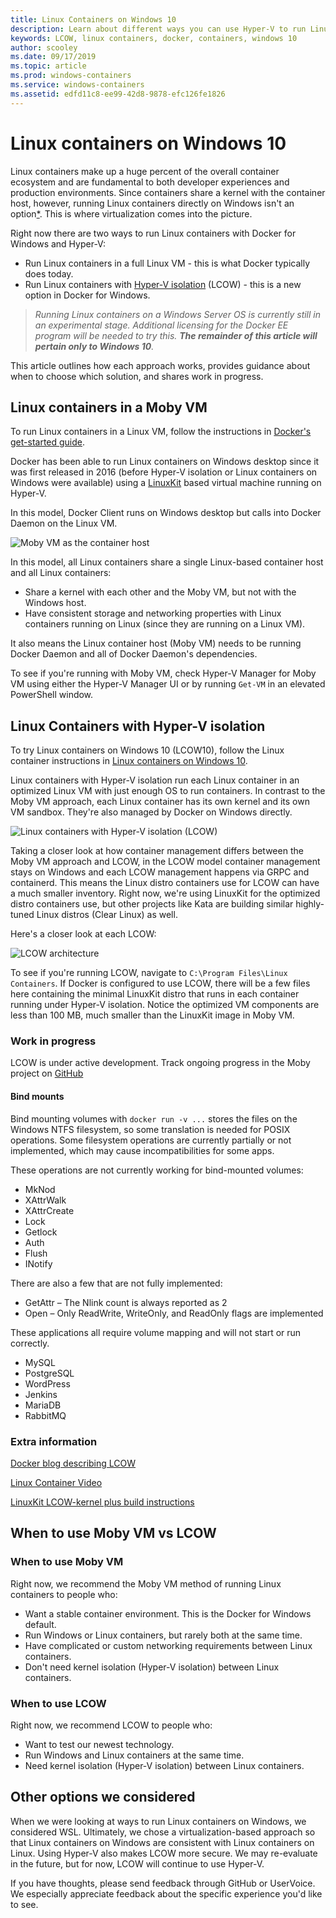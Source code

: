 ```yaml
---
title: Linux Containers on Windows 10
description: Learn about different ways you can use Hyper-V to run Linux containers on Windows 10 as if they're native.
keywords: LCOW, linux containers, docker, containers, windows 10
author: scooley
ms.date: 09/17/2019
ms.topic: article
ms.prod: windows-containers
ms.service: windows-containers
ms.assetid: edfd11c8-ee99-42d8-9878-efc126fe1826
---
```

# Linux containers on Windows 10

Linux containers make up a huge percent of the overall container ecosystem and are fundamental to both developer experiences and production environments.  Since containers share a kernel with the container host, however, running Linux containers directly on Windows isn't an option[*](linux-containers.md#other-options-we-considered).  This is where virtualization comes into the picture.

Right now there are two ways to run Linux containers with Docker for Windows and Hyper-V:

- Run Linux containers in a full Linux VM - this is what Docker typically does today.
- Run Linux containers with [Hyper-V isolation](../manage-containers/hyperv-container.md) (LCOW) - this is a new option in Docker for Windows.

> _Running Linux containers on a Windows Server OS is currently still in an experimental stage. Additional licensing for the Docker EE program will be needed to try this. **The remainder of this article will pertain only to Windows 10**._

This article outlines how each approach works, provides guidance about when to choose which solution, and shares work in progress.

## Linux containers in a Moby VM

To run Linux containers in a Linux VM, follow the instructions in [Docker's get-started guide](https://docs.docker.com/docker-for-windows/).

Docker has been able to run Linux containers on Windows desktop since it was first released in 2016 (before Hyper-V isolation or Linux containers on Windows were available) using a [LinuxKit](https://github.com/linuxkit/linuxkit) based virtual machine running on Hyper-V.

In this model, Docker Client runs on Windows desktop but calls into Docker Daemon on the Linux VM.

![Moby VM as the container host](media/MobyVM.png)

In this model, all Linux containers share a single Linux-based container host and all Linux containers:

* Share a kernel with each other and the Moby VM, but not with the Windows host.
* Have consistent storage and networking properties with Linux containers running on Linux (since they are running on a Linux VM).

It also means the Linux container host (Moby VM) needs to be running Docker Daemon and all of Docker Daemon's dependencies.

To see if you're running with Moby VM, check Hyper-V Manager for Moby VM using either the Hyper-V Manager UI or by running `Get-VM` in an elevated PowerShell window.

## Linux Containers with Hyper-V isolation

To try Linux containers on Windows 10 (LCOW10), follow the Linux container instructions in [Linux containers on Windows 10](../quick-start/quick-start-windows-10-linux.md). 

Linux containers with Hyper-V isolation run each Linux container in an optimized Linux VM with just enough OS to run containers. In contrast to the Moby VM approach, each Linux container has its own kernel and its own VM sandbox. They're also managed by Docker on Windows directly.

![Linux containers with Hyper-V isolation (LCOW)](media/lcow-approach.png)

Taking a closer look at how container management differs between the Moby VM approach and LCOW, in the LCOW model container management stays on Windows and each LCOW management happens via GRPC and containerd.  This means the Linux distro containers use for LCOW can have a much smaller inventory.  Right now, we're using LinuxKit for the optimized distro containers use, but other projects like Kata are building similar highly-tuned Linux distros (Clear Linux) as well.

Here's a closer look at each LCOW:

![LCOW architecture](media/lcow.png)

To see if you're running LCOW, navigate to `C:\Program Files\Linux Containers`. If Docker is configured to use LCOW, there will be a few files here containing the minimal LinuxKit distro that runs in each container running under Hyper-V isolation.  Notice the optimized VM components are less than 100 MB, much smaller than the LinuxKit image in Moby VM.

### Work in progress

LCOW is under active development. Track ongoing progress in the Moby project on [GitHub](https://github.com/moby/moby/issues/33850)

#### Bind mounts

Bind mounting volumes with `docker run -v ...` stores the files on the Windows NTFS filesystem, so some translation is needed for POSIX operations. Some filesystem operations are currently partially or not implemented, which may cause incompatibilities for some apps.

These operations are not currently working for bind-mounted volumes:

* MkNod
* XAttrWalk
* XAttrCreate
* Lock
* Getlock
* Auth
* Flush
* INotify

There are also a few that are not fully implemented:

* GetAttr – The Nlink count is always reported as 2
* Open – Only ReadWrite, WriteOnly, and ReadOnly flags are implemented

These applications all require volume mapping and will not start or run correctly.

* MySQL
* PostgreSQL
* WordPress
* Jenkins
* MariaDB
* RabbitMQ

### Extra information

[Docker blog describing LCOW](https://blog.docker.com/2017/11/docker-for-windows-17-11/)

[Linux Container Video](https://sec.ch9.ms/ch9/1e5a/08ff93f2-987e-4f8d-8036-2570dcac1e5a/LinuxContainer.mp4)

[LinuxKit LCOW-kernel plus build instructions](https://github.com/linuxkit/lcow)

## When to use Moby VM vs LCOW

### When to use Moby VM

Right now, we recommend the Moby VM method of running Linux containers to people who:

- Want a stable container environment.  This is the Docker for Windows default.
- Run Windows or Linux containers, but rarely both at the same time.
- Have complicated or custom networking requirements between Linux containers.
- Don't need kernel isolation (Hyper-V isolation) between Linux containers.

### When to use LCOW

Right now, we recommend LCOW to people who:

- Want to test our newest technology.
- Run Windows and Linux containers at the same time.
- Need kernel isolation (Hyper-V isolation) between Linux containers.

## Other options we considered

When we were looking at ways to run Linux containers on Windows, we considered WSL. Ultimately, we chose a virtualization-based approach so that Linux containers on Windows are consistent with Linux containers on Linux. Using Hyper-V also makes LCOW more secure. We may re-evaluate in the future, but for now, LCOW will continue to use Hyper-V.

If you have thoughts, please send feedback through GitHub or UserVoice.  We especially appreciate feedback about the specific experience you'd like to see.
